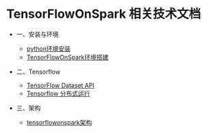 # TensorFlowOnSpark 相关技术文档


* 一、安装与环境
    * [python环境安装](python_env.md)
    * [TensorFlowOnSpark环境搭建](env.md) 
    
* 二、Tensorflow
    * [TensorFlow Dataset API](TensorFlowDatasetAPI.md)
    * [Tensorflow 分布式运行](tensorflow分布式运行.md)
    
* 三、架构
    * [tensorflowonspark架构](tensorflowonspark架构.md)